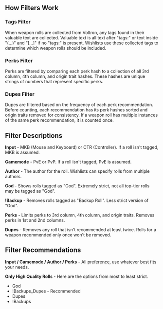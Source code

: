 ## How Filters Work

### Tags Filter

When weapon rolls are collected from Voltron, any tags found in their valuable text are collected. Valuable text is all text after "tags:" or text inside "(...)" and "[...]" if no "tags:" is present. Wishlists use these collected tags to determine which weapon rolls should be included.

### Perks Filter

Perks are filtered by comparing each perk hash to a collection of all 3rd column, 4th column, and origin trait hashes. These hashes are unique strings of numbers that represent specific perks.

### Dupes Filter

Dupes are filtered based on the frequency of each perk recommendation. Before counting, each recommendation has its perk hashes sorted and origin traits removed for consistency. If a weapon roll has multiple instances of the same perk recommendation, it is counted once.

## Filter Descriptions

**Input** - MKB (Mouse and Keyboard) or CTR (Controller). If a roll isn't tagged, MKB is assumed.

**Gamemode** - PvE or PvP. If a roll isn't tagged, PvE is assumed.

**Author** - The author for the roll. Wishlists can specify rolls from multiple authors.

**God** - Shows rolls tagged as "God". Extremely strict, not all top-tier rolls may be tagged as "God".

**!Backup** - Removes rolls tagged as "Backup Roll". Less strict version of "God".

**Perks** - Limits perks to 3rd column, 4th column, and origin traits. Removes perks in 1st and 2nd columns.

**Dupes** - Removes any roll that isn't recommended at least twice. Rolls for a weapon recommended only once won't be removed.

## Filter Recommendations

**Input / Gamemode / Author / Perks** - All preference, use whatever best fits your needs.

**Only High Quality Rolls** - Here are the options from most to least strict. 
* God
* !Backups_Dupes - Recommended
* Dupes
* !Backups
